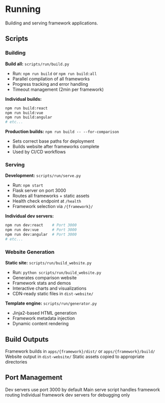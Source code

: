 # Running

Building and serving framework applications.

## Scripts

### Building

**Build all:** `scripts/run/build.py`
- Run: `npm run build` or `npm run build:all`
- Parallel compilation of all frameworks
- Progress tracking and error handling
- Timeout management (2min per framework)

**Individual builds:**
```bash
npm run build:react
npm run build:vue  
npm run build:angular
# etc...
```

**Production builds:** `npm run build -- --for-comparison`
- Sets correct base paths for deployment
- Builds website after frameworks complete
- Used by CI/CD workflows

### Serving

**Development:** `scripts/run/serve.py`
- Run: `npm start`
- Flask server on port 3000
- Routes all frameworks + static assets
- Health check endpoint at `/health`
- Framework selection via `/{framework}/`

**Individual dev servers:**
```bash
npm run dev:react    # Port 3000
npm run dev:vue      # Port 3000  
npm run dev:angular  # Port 3000
# etc...
```

### Website Generation

**Static site:** `scripts/run/build_website.py`
- Run: `python scripts/run/build_website.py`
- Generates comparison website
- Framework stats and demos
- Interactive charts and visualizations
- CDN-ready static files in `dist-website/`

**Template engine:** `scripts/run/generator.py`
- Jinja2-based HTML generation
- Framework metadata injection
- Dynamic content rendering

## Build Outputs

Framework builds in `apps/{framework}/dist/` or `apps/{framework}/build/`
Website output in `dist-website/`
Static assets copied to appropriate directories

## Port Management

Dev servers use port 3000 by default
Main serve script handles framework routing
Individual framework dev servers for debugging only